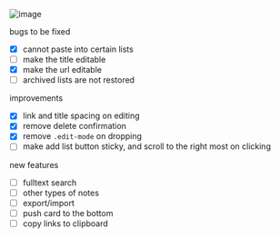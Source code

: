 ![image](https://github.com/user-attachments/assets/27b2fc60-7c63-4244-90c3-87ddbc19666a)

bugs to be fixed

- [x] cannot paste into certain lists
- [ ] make the title editable
- [x] make the url editable
- [ ] archived lists are not restored

improvements

- [x] link and title spacing on editing
- [x] remove delete confirmation
- [x] remove `.edit-mode` on dropping
- [ ] make add list button sticky, and scroll to the right most on clicking

new features

- [ ] fulltext search
- [ ] other types of notes
- [ ] export/import
- [ ] push card to the bottom
- [ ] copy links to clipboard
